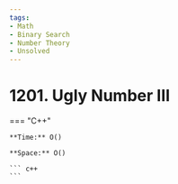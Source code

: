 ```yaml
---
tags:
- Math
- Binary Search
- Number Theory
- Unsolved
---
```



# 1201. Ugly Number III

=== "C++"

    **Time:** O()

    **Space:** O()

    ``` c++
    ```